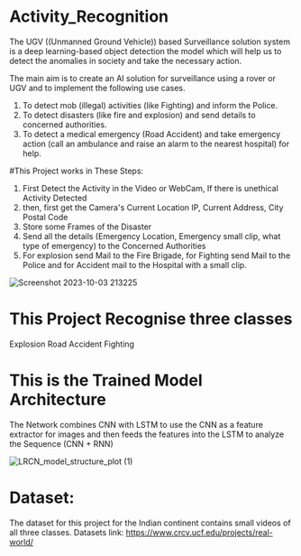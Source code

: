# Activity_Recognition
The UGV ((Unmanned Ground Vehicle)) based Surveillance solution system is a deep learning-based object detection
the model which will help us to detect the anomalies in society and take the necessary
action.

The main aim is to create an AI solution for surveillance using a rover or UGV and to
implement the following use cases.
1. To detect mob (illegal) activities (like Fighting) and inform the Police.
2. To detect disasters (like fire and explosion) and send details to concerned authorities.
3. To detect a medical emergency (Road Accident) and take emergency action (call an
   ambulance and raise an alarm to the nearest hospital) for help.

#This Project works in These Steps:
1. First Detect the Activity in the Video or WebCam, If there is unethical Activity Detected
2. then, first get the Camera's Current Location IP, Current Address, City Postal Code
3. Store some Frames of the Disaster
4. Send all the details (Emergency Location, Emergency small clip, what type of emergency) to the Concerned Authorities
5. For explosion send Mail to the Fire Brigade, for Fighting send Mail to the Police and for Accident mail to the Hospital with a small clip.


![Screenshot 2023-10-03 213225](https://github.com/Ashutosh-AI/Activity_Recognition/assets/53949585/7d8a9fea-fcf2-477e-88c4-0d1a87c3d77c)





# This Project Recognise three classes 
Explosion
Road Accident
Fighting

# This is the Trained Model Architecture
The Network combines CNN with LSTM to use the CNN as a feature extractor for images and then feeds the features into the LSTM to analyze the Sequence (CNN + RNN)

![LRCN_model_structure_plot (1)](https://github.com/Ashutosh-AI/Activity_Recognition/assets/53949585/1bb7e338-c387-4f33-9564-b6adbaf3150e)

# Dataset:
  The dataset for this project for the Indian continent contains small videos of all three classes.
  Datasets link:
  https://www.crcv.ucf.edu/projects/real-world/
